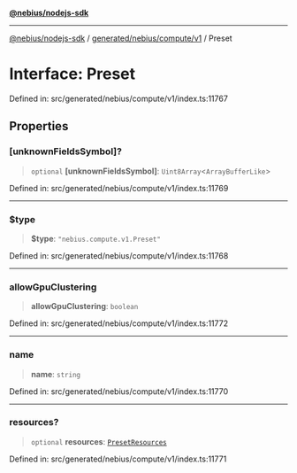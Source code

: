 [**@nebius/nodejs-sdk**](../../../../../README.md)

---

[@nebius/nodejs-sdk](../../../../../README.md) / [generated/nebius/compute/v1](../README.md) / Preset

# Interface: Preset

Defined in: src/generated/nebius/compute/v1/index.ts:11767

## Properties

### \[unknownFieldsSymbol\]?

> `optional` **\[unknownFieldsSymbol\]**: `Uint8Array`\<`ArrayBufferLike`\>

Defined in: src/generated/nebius/compute/v1/index.ts:11769

---

### $type

> **$type**: `"nebius.compute.v1.Preset"`

Defined in: src/generated/nebius/compute/v1/index.ts:11768

---

### allowGpuClustering

> **allowGpuClustering**: `boolean`

Defined in: src/generated/nebius/compute/v1/index.ts:11772

---

### name

> **name**: `string`

Defined in: src/generated/nebius/compute/v1/index.ts:11770

---

### resources?

> `optional` **resources**: [`PresetResources`](PresetResources.md)

Defined in: src/generated/nebius/compute/v1/index.ts:11771
